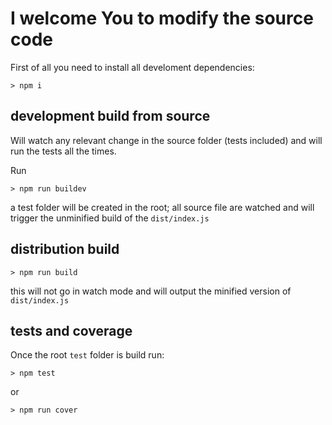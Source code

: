 # I welcome You to modify the source code

First of all you need to install all develoment dependencies:  
```
> npm i 
```


## development build from source

Will watch any relevant change in the source folder (tests included) and will run the tests all the times.

Run
```
> npm run buildev
```
a test folder will be created in the root; all source file are watched and will trigger the unminified build of the `dist/index.js`

## distribution build
```
> npm run build 
```
this will not go in watch mode and will output the minified version of `dist/index.js`


## tests and coverage
Once the root `test` folder is build run:
```
> npm test
```
or
```
> npm run cover
```